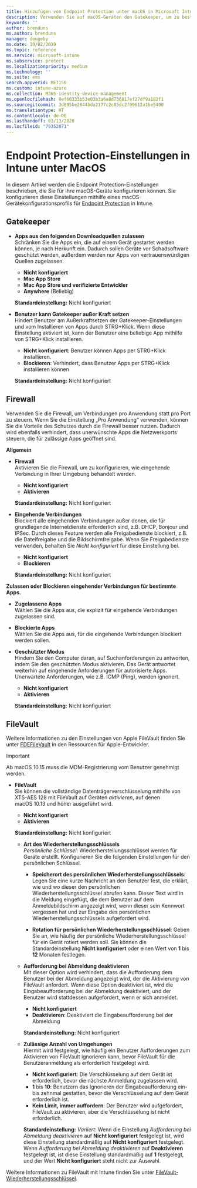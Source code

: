 ```yaml
---
title: Hinzufügen von Endpoint Protection unter macOS in Microsoft Intune – Azure | Microsoft-Dokumentation
description: Verwenden Sie auf macOS-Geräten den Gatekeeper, um zu bestimmen, wo Apps, einschließlich der Mac App Store, installiert werden können. Aktivieren oder Konfigurieren Sie ebenfalls eine Firewall, um bestimmte Apps zuzulassen, zu blockieren, den geschützten Modus zu verwenden oder bestimmte Arten von eingehenden Verbindungen mithilfe von Microsoft Intune zu blockieren.
keywords: ''
author: brenduns
ms.author: brenduns
manager: dougeby
ms.date: 10/02/2019
ms.topic: reference
ms.service: microsoft-intune
ms.subservice: protect
ms.localizationpriority: medium
ms.technology: ''
ms.suite: ems
search.appverid: MET150
ms.custom: intune-azure
ms.collection: M365-identity-device-management
ms.openlocfilehash: 8ef60333b53e03b3a6a8d736817ef27df9a182f1
ms.sourcegitcommit: 3d895be2844bda2177c2c85dc2f09612a1be5490
ms.translationtype: HT
ms.contentlocale: de-DE
ms.lasthandoff: 03/13/2020
ms.locfileid: "79352071"
---
```

# <a name="macos-endpoint-protection-settings-in-intune"></a>Endpoint Protection-Einstellungen in Intune unter MacOS  

In diesem Artikel werden die Endpoint Protection-Einstellungen beschrieben, die Sie für Ihre macOS-Geräte konfigurieren können. Sie konfigurieren diese Einstellungen mithilfe eines macOS-Gerätekonfigurationsprofils für [Endpoint Protection](endpoint-protection-configure.md) in Intune.  

## <a name="gatekeeper"></a>Gatekeeper  

- **Apps aus den folgenden Downloadquellen zulassen**  
  Schränken Sie die Apps ein, die auf einem Gerät gestartet werden können, je nach Herkunft ein. Dadurch sollen Geräte vor Schadsoftware geschützt werden, außerdem werden nur Apps von vertrauenswürdigen Quellen zugelassen.  

  - **Nicht konfiguriert**  
  - **Mac App Store**  
  - **Mac App Store und verifizierte Entwickler**  
  - **Anywhere** (Beliebig)  

  **Standardeinstellung:** Nicht konfiguriert  

- **Benutzer kann Gatekeeper außer Kraft setzen**  
  Hindert Benutzer am Außerkraftsetzen der Gatekeeper-Einstellungen und vom Installieren von Apps durch STRG+Klick. Wenn diese Einstellung aktiviert ist, kann der Benutzer eine beliebige App mithilfe von STRG+Klick installieren.  
 
  - **Nicht konfiguriert**: Benutzer können Apps per STRG+Klick installieren.  
  - **Blockieren**: Verhindert, dass Benutzer Apps per STRG+Klick installieren können  

  **Standardeinstellung:** Nicht konfiguriert  

## <a name="firewall"></a>Firewall  

Verwenden Sie die Firewall, um Verbindungen pro Anwendung statt pro Port zu steuern. Wenn Sie die Einstellung „Pro Anwendung“ verwenden, können Sie die Vorteile des Schutzes durch die Firewall besser nutzen. Dadurch wird ebenfalls verhindert, dass unerwünschte Apps die Netzwerkports steuern, die für zulässige Apps geöffnet sind.  

**Allgemein**
- **Firewall**  
  Aktivieren Sie die Firewall, um zu konfigurieren, wie eingehende Verbindung in Ihrer Umgebung behandelt werden.  
  - **Nicht konfiguriert**  
  - **Aktivieren**  

  **Standardeinstellung:** Nicht konfiguriert  

- **Eingehende Verbindungen**  
  Blockiert alle eingehenden Verbindungen außer denen, die für grundlegende Internetdienste erforderlich sind, z.B. DHCP, Bonjour und IPSec. Durch dieses Feature werden alle Freigabedienste blockiert, z.B. die Dateifreigabe und die Bildschirmfreigabe. Wenn Sie Freigabedienste verwenden, behalten Sie *Nicht konfiguriert* für diese Einstellung bei.  
  - **Nicht konfiguriert**  
  - **Blockieren**  

  **Standardeinstellung:** Nicht konfiguriert  

**Zulassen oder Blockieren eingehender Verbindungen für bestimmte Apps.**  

  - **Zugelassene Apps**  
    Wählen Sie die Apps aus, die explizit für eingehende Verbindungen zugelassen sind.  

  - **Blockierte Apps**  
    Wählen Sie die Apps aus, für die eingehende Verbindungen blockiert werden sollen.  

  - **Geschützter Modus**  
    Hindern Sie den Computer daran, auf Suchanforderungen zu antworten, indem Sie den geschützten Modus aktivieren. Das Gerät antwortet weiterhin auf eingehende Anforderungen für autorisierte Apps. Unerwartete Anforderungen, wie z.B. ICMP (Ping), werden ignoriert.  
    - **Nicht konfiguriert**  
    - **Aktivieren**  

    **Standardeinstellung:** Nicht konfiguriert  

## <a name="filevault"></a>FileVault  
Weitere Informationen zu den Einstellungen von Apple FileVault finden Sie unter [FDEFileVault](https://developer.apple.com/documentation/devicemanagement/fdefilevault) in den Ressourcen für Apple-Entwickler. 

> [!IMPORTANT]  
> Ab macOS 10.15 muss die MDM-Registrierung vom Benutzer genehmigt werden. 

- **FileVault**  
  Sie können die vollständige Datenträgerverschlüsselung mithilfe von XTS-AES 128 mit FileVault auf Geräten *aktivieren*, auf denen macOS 10.13 und höher ausgeführt wird.  
  - **Nicht konfiguriert**  
  - **Aktivieren**  

  **Standardeinstellung:** Nicht konfiguriert  

  - **Art des Wiederherstellungsschlüssels**  
    *Persönliche Schlüssel*: Wiederherstellungsschlüssel werden für Geräte erstellt. Konfigurieren Sie die folgenden Einstellungen für den persönlichen Schlüssel.  

    - **Speicherort des persönlichen Wiederherstellungsschlüssels**: Legen Sie eine kurze Nachricht an den Benutzer fest, die erklärt, wie und wo dieser den persönlichen Wiederherstellungsschlüssel abrufen kann. Dieser Text wird in die Meldung eingefügt, die dem Benutzer auf dem Anmeldebildschirm angezeigt wird, wenn dieser sein Kennwort vergessen hat und zur Eingabe des persönlichen Wiederherstellungsschlüssels aufgefordert wird.  
      
    - **Rotation für persönlichen Wiederherstellungsschlüssel**: Geben Sie an, wie häufig der persönliche Wiederherstellungsschlüssel für ein Gerät rotiert werden soll. Sie können die Standardeinstellung **Nicht konfiguriert** oder einen Wert von **1** bis **12** Monaten festlegen.  

  - **Aufforderung bei Abmeldung deaktivieren**  
    Mit dieser Option wird verhindert, dass die Aufforderung dem Benutzer bei der Abmeldung angezeigt wird, der die Aktivierung von FileVault anfordert.  Wenn diese Option deaktiviert ist, wird die Eingabeaufforderung bei der Abmeldung deaktiviert, und der Benutzer wird stattdessen aufgefordert, wenn er sich anmeldet.  
    - **Nicht konfiguriert**  
    - **Deaktivieren**: Deaktiviert die Eingabeaufforderung bei der Abmeldung

    **Standardeinstellung:** Nicht konfiguriert  

  - **Zulässige Anzahl von Umgehungen**  
  Hiermit wird festgelegt, wie häufig ein Benutzer Aufforderungen zum Aktivieren von FileVault ignorieren kann, bevor FileVault für die Benutzeranmeldung als erforderlich festgelegt wird. 

    - **Nicht konfiguriert**: Die Verschlüsselung auf dem Gerät ist erforderlich, bevor die nächste Anmeldung zugelassen wird.  
    - **1** bis **10**: Benutzern das Ignorieren der Eingabeaufforderung ein- bis zehnmal gestatten, bevor die Verschlüsselung auf dem Gerät erforderlich ist.  
    - **Kein Limit, immer auffordern**: Der Benutzer wird aufgefordert, FileVault zu aktivieren, aber die Verschlüsselung ist nicht erforderlich.  
 
    **Standardeinstellung:** *Variiert*: Wenn die Einstellung *Aufforderung bei Abmeldung deaktivieren* auf **Nicht konfiguriert** festgelegt ist, wird diese Einstellung standardmäßig auf **Nicht konfiguriert** festgelegt. Wenn *Aufforderung bei Abmeldung deaktivieren* auf **Deaktivieren** festgelegt ist, ist diese Einstellung standardmäßig auf **1** festgelegt, und der Wert **Nicht konfiguriert** steht nicht zur Auswahl.

Weitere Informationen zu FileVault mit Intune finden Sie unter [FileVault-Wiederherstellungsschlüssel](encryption-monitor.md#filevault-recovery-keys).

